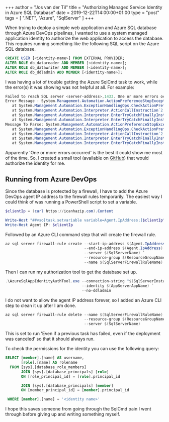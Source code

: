 +++
author = "Jos van der Til"
title = "Authorizing Managed Service Identity in Azure SQL Database"
date  = 2019-12-22T14:00:00+01:00
type = "post"
tags = [ ".NET", "Azure", "SqlServer" ]
+++

When trying to deploy a simple web application and Azure SQL database through Azure DevOps pipelines,
I wanted to use a system managed application identity to authorize the web application to access the database.
This requires running something like the following SQL script on the Azure SQL database.
```sql
CREATE USER [<identity-name>] FROM EXTERNAL PROVIDER;
ALTER ROLE db_datareader ADD MEMBER [<identity-name>];
ALTER ROLE db_datawriter ADD MEMBER [<identity-name>];
ALTER ROLE db_ddladmin ADD MEMBER [<identity-name>];
```

I was having a lot of trouble getting the Azure SqlCmd task to work, while the error(s) it was showing was not helpful at all.
For example:
```powershell
Failed to reach SQL server <server-address>,1433. One or more errors occurred.
Error Message : System.Management.Automation.ActionPreferenceStopException: The running command stopped because the preference variable "ErrorActionPreference" or common parameter is set to Stop: One or more errors occurred.
   at System.Management.Automation.ExceptionHandlingOps.CheckActionPreference(FunctionContext funcContext, Exception exception)
   at System.Management.Automation.Interpreter.ActionCallInstruction`2.Run(InterpretedFrame frame)
   at System.Management.Automation.Interpreter.EnterTryCatchFinallyInstruction.Run(InterpretedFrame frame)
   at System.Management.Automation.Interpreter.EnterTryCatchFinallyInstruction.Run(InterpretedFrame frame)
Message To Parse: System.Management.Automation.ActionPreferenceStopException: The running command stopped because the preference variable "ErrorActionPreference" or common parameter is set to Stop: One or more errors occurred.
   at System.Management.Automation.ExceptionHandlingOps.CheckActionPreference(FunctionContext funcContext, Exception exception)
   at System.Management.Automation.Interpreter.ActionCallInstruction`2.Run(InterpretedFrame frame)
   at System.Management.Automation.Interpreter.EnterTryCatchFinallyInstruction.Run(InterpretedFrame frame)
   at System.Management.Automation.Interpreter.EnterTryCatchFinallyInstruction.Run(InterpretedFrame frame)
```
Apparently 'One or more errors occurred' is the best it could show me most of the time.
So, I created a small tool (available on [GitHub](https://github.com/jvandertil/AzureSqlAppIdentityAuthTool)) that would authorize the identity for me.

## Running from Azure DevOps
Since the database is protected by a firewall, I have to add the Azure DevOps agent IP address to the firewall rules temporarily.
The easiest way I could think of was running a PowerShell script to set a variable.
```powershell
$clientIp = (curl https://icanhazip.com).Content

Write-Host "##vso[task.setvariable variable=Agent.IpAddress;]$clientIp"
Write-Host Agent IP: $clientIp
```
Followed by an Azure CLI command step that will create the firewall rule.
```powershell
az sql server firewall-rule create --start-ip-address $(Agent.IpAddress) `
                                   --end-ip-address $(Agent.IpAddress) `
                                   --server $(SqlServerName) `
                                   --resource-group $(ResourceGroupName) `
                                   --name $(SqlServerFirewallRuleName)
```

Then I can run my authorization tool to get the database set up.
```powershell
.\AzureSqlAppIdentityAuthTool.exe --connection-string "$(SqlServerInstallConnectionString)" `
                                  --identity $(AppServerAppName) `
                                  --no-ddladmin
```

I do not want to allow the agent IP address forever, so I added an Azure CLI step to clean it up after I am done.
```powershell
az sql server firewall-rule delete --name $(SqlServerFirewallRuleName) `
                                   --resource-group $(ResourceGroupName) `
                                   --server $(SqlServerName)
```
This is set to run 'Even if a previous task has failed, even if the deployment was canceled' so that it should always run.

To check the permissions for the identity you can use the following query:
```sql
SELECT [member].[name] AS username, 
       [role].[name] AS rolename
  FROM [sys].[database_role_members]
       JOIN [sys].[database_principals] [role] 
       ON [role_principal_id] = [role].principal_id

       JOIN [sys].[database_principals] [member] 
       ON [member_principal_id] = [member].principal_id

 WHERE [member].[name] = '<identity name>'
```

I hope this saves someone from going through the SqlCmd pain I went through before giving up and writing something myself.
